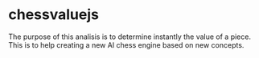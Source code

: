 # chessvaluejs
The purpose of this analisis is to determine instantly the value of a piece. This is to help creating a new AI chess engine based on new concepts.
